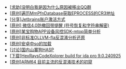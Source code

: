 + [[求助]没明白我是因为什么原因被移出QQ群](https://bbs.kanxue.com/thread-286581.htm)
+ [[原创]遍历MmPfnDatabase获取EPROCESS的CR3地址](https://bbs.kanxue.com/thread-286598.htm)
+ [[分享]Jetbrains账户激活方式](https://bbs.kanxue.com/thread-284298.htm)
+ [[原创] 微信4.0防撤回带提醒 (符号恢复和字符串解密)](https://bbs.kanxue.com/thread-286611.htm)
+ [[原创]某宝购物APP设备风控SDK-mtop简单分析](https://bbs.kanxue.com/thread-284241.htm)
+ [[原创]非标准OLLVM-fla反混淆分析还原](https://bbs.kanxue.com/thread-286549.htm)
+ [[原创]安卓中so的加载](https://bbs.kanxue.com/thread-286004.htm)
+ [[讨论]国内山寨狗HASP](https://bbs.kanxue.com/thread-271848.htm)
+ [[下载]HexRaysCodeXplorer build for ida pro 9.0.240925](https://bbs.kanxue.com/thread-283809.htm)
+ [[原创]ARM64 目前主流的反混淆技术的初窥](https://bbs.kanxue.com/thread-285567.htm)
